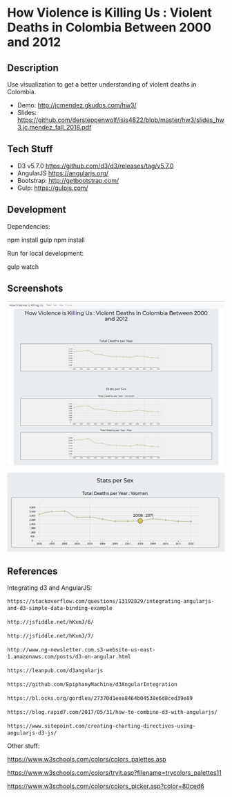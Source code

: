 # How Violence is Killing Us : Violent Deaths in Colombia Between 2000 and 2012

## Description

Use visualization to get a better understanding of violent deaths in Colombia.

* Demo: http://jcmendez.gkudos.com/hw3/
* Slides: https://github.com/dersteppenwolf/isis4822/blob/master/hw3/slides_hw3.jc.mendez_fall_2018.pdf

## Tech Stuff

* D3 v5.7.0 https://github.com/d3/d3/releases/tag/v5.7.0
* AngularJS https://angularjs.org/
* Bootstrap: http://getbootstrap.com/
* Gulp: https://gulpjs.com/

## Development

Dependencies: 

  npm install gulp
  npm install

Run for local development:

  gulp watch


## Screenshots

![alt text](https://raw.githubusercontent.com/dersteppenwolf/isis4822/master/hw3/images/main.png "Visualization")


![alt text](https://raw.githubusercontent.com/dersteppenwolf/isis4822/master/hw3/images/detail.png "Visualization")

## References

Integrating d3 and AngularJS:

    https://stackoverflow.com/questions/13192829/integrating-angularjs-and-d3-simple-data-binding-example
    
    http://jsfiddle.net/hKxmJ/6/
    
    http://jsfiddle.net/hKxmJ/7/

    http://www.ng-newsletter.com.s3-website-us-east-1.amazonaws.com/posts/d3-on-angular.html

    https://leanpub.com/d3angularjs

    https://github.com/EpiphanyMachine/d3AngularIntegration
      
    https://bl.ocks.org/gordlea/27370d1eea8464b04538e6d8ced39e89

    https://blog.rapid7.com/2017/05/31/how-to-combine-d3-with-angularjs/

    https://www.sitepoint.com/creating-charting-directives-using-angularjs-d3-js/

Other stuff:

  https://www.w3schools.com/colors/colors_palettes.asp
  
  https://www.w3schools.com/colors/tryit.asp?filename=trycolors_palettes11
  
  https://www.w3schools.com/colors/colors_picker.asp?color=80ced6





